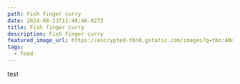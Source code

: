 ```yaml
---
path: Fish finger curry
date: 2024-08-13T11:48:46.827Z
title: Fish finger curry
description: Fish finger curry
featured_image_url: https://encrypted-tbn0.gstatic.com/images?q=tbn:ANd9GcRCUXFTjrXyswDpF1plezLG0nxL4k8RuuZLTWm9spThbpHCg7VpW6dk-J9_Wc-gKLl7Hu4&usqp=CAU
tags:
  - food
---
```

t﻿est